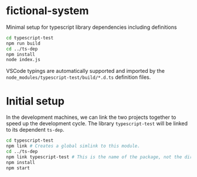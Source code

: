 # fictional-system

Minimal setup for typescript library dependencies including definitions

``` bash
cd typescript-test
npm run build
cd ../ts-dep
npm install
node index.js
```

VSCode typings are automatically supported and imported by the `node_modules/typescript-test/build/*.d.ts` definition files.

# Initial setup

In the development machines, we can link the two projects together to speed up the development cycle.
The library `typescript-test` will be linked to its dependent `ts-dep`.

``` bash
cd typescript-test
npm link # Creates a global simlink to this module.
cd ../ts-dep
npm link typescript-test # This is the name of the package, not the directory's.
npm install
npm start
```

